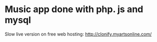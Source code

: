# Music app done with php. js and mysql

Slow live version on free web hosting: http://clonify.myartsonline.com/